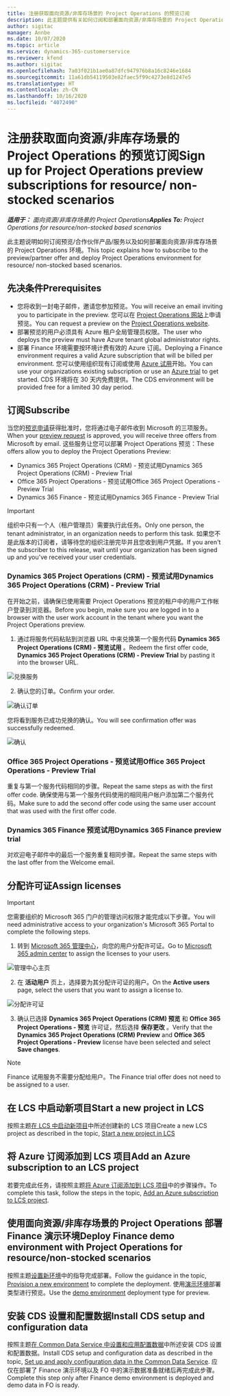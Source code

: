 ```yaml
---
title: 注册获取面向资源/非库存场景的 Project Operations 的预览订阅
description: 此主题提供有关如何订阅和部署面向资源/非库存场景的 Project Operations。
author: sigitac
manager: Annbe
ms.date: 10/07/2020
ms.topic: article
ms.service: dynamics-365-customerservice
ms.reviewer: kfend
ms.author: sigitac
ms.openlocfilehash: 7a03f021b1ae0a87dfc947976b8a16c8246e1684
ms.sourcegitcommit: 11a61db54119503e82faec5f99c4273e8d1247e5
ms.translationtype: HT
ms.contentlocale: zh-CN
ms.lasthandoff: 10/16/2020
ms.locfileid: "4072490"
---
```

# <a name="sign-up-for-project-operations-preview-subscriptions-for-resource-non-stocked-scenarios"></a><span data-ttu-id="5b791-103">注册获取面向资源/非库存场景的 Project Operations 的预览订阅</span><span class="sxs-lookup"><span data-stu-id="5b791-103">Sign up for Project Operations preview subscriptions for resource/ non-stocked scenarios</span></span>

<span data-ttu-id="5b791-104">_**适用于：** 面向资源/非库存场景的 Project Operations_</span><span class="sxs-lookup"><span data-stu-id="5b791-104">_**Applies To:** Project Operations for resource/non-stocked based scenarios_</span></span>

<span data-ttu-id="5b791-105">此主题说明如何订阅预览/合作伙伴产品/服务以及如何部署面向资源/非库存场景的 Project Operations 环境。</span><span class="sxs-lookup"><span data-stu-id="5b791-105">This topic explains how to subscribe to the preview/partner offer and deploy Project Operations environment for resource/ non-stocked based scenarios.</span></span>

## <a name="prerequisites"></a><span data-ttu-id="5b791-106">先决条件</span><span class="sxs-lookup"><span data-stu-id="5b791-106">Prerequisites</span></span>

- <span data-ttu-id="5b791-107">您将收到一封电子邮件，邀请您参加预览。</span><span class="sxs-lookup"><span data-stu-id="5b791-107">You will receive an email inviting you to participate in the preview.</span></span> <span data-ttu-id="5b791-108">您可以在 [Project Operations 网站](https://dynamics.microsoft.com/en-us/project-operations/overview/)上申请预览。</span><span class="sxs-lookup"><span data-stu-id="5b791-108">You can request a preview on the [Project Operations website](https://dynamics.microsoft.com/en-us/project-operations/overview/).</span></span>
- <span data-ttu-id="5b791-109">部署预览的用户必须具有 Azure 租户全局管理员权限。</span><span class="sxs-lookup"><span data-stu-id="5b791-109">The user who deploys the preview must have Azure tenant global administrator rights.</span></span>
- <span data-ttu-id="5b791-110">部署 Finance 环境需要按环境计费有效的 Azure 订阅。</span><span class="sxs-lookup"><span data-stu-id="5b791-110">Deploying a Finance environment requires a valid Azure subscription that will be billed per environment.</span></span> <span data-ttu-id="5b791-111">您可以使用组织现有订阅或使用 [Azure 试用](https://azure.microsoft.com/en-us/free/)开始。</span><span class="sxs-lookup"><span data-stu-id="5b791-111">You can use your organizations existing subscription or use an [Azure trial](https://azure.microsoft.com/en-us/free/) to get started.</span></span> <span data-ttu-id="5b791-112">CDS 环境将在 30 天内免费提供。</span><span class="sxs-lookup"><span data-stu-id="5b791-112">The CDS environment will be provided free for a limited 30 day period.</span></span>

## <a name="subscribe"></a><span data-ttu-id="5b791-113">订阅</span><span class="sxs-lookup"><span data-stu-id="5b791-113">Subscribe</span></span>

<span data-ttu-id="5b791-114">当您的[预览申请](https://forms.office.com/FormsPro/Pages/ResponsePage.aspx?id=v4j5cvGGr0GRqy180BHbR56j8lZs0FdAvwT75_WNFyxUMkRDV1NYQU5TNjE2VjhKOVBUNVg2R0s1NC4u)获得批准时，您将通过电子邮件收到 Microsoft 的三项服务。</span><span class="sxs-lookup"><span data-stu-id="5b791-114">When your [preview request](https://forms.office.com/FormsPro/Pages/ResponsePage.aspx?id=v4j5cvGGr0GRqy180BHbR56j8lZs0FdAvwT75_WNFyxUMkRDV1NYQU5TNjE2VjhKOVBUNVg2R0s1NC4u) is approved, you will receive three offers from Microsoft by email.</span></span> <span data-ttu-id="5b791-115">这些服务让您可以部署 Project Operations 预览：</span><span class="sxs-lookup"><span data-stu-id="5b791-115">These offers allow you to deploy the Project Operations Preview:</span></span>

- <span data-ttu-id="5b791-116">Dynamics 365 Project Operations (CRM) - 预览试用</span><span class="sxs-lookup"><span data-stu-id="5b791-116">Dynamics 365 Project Operations (CRM) - Preview Trial</span></span>
- <span data-ttu-id="5b791-117">Office 365 Project Operations - 预览试用</span><span class="sxs-lookup"><span data-stu-id="5b791-117">Office 365 Project Operations - Preview Trial</span></span>
- <span data-ttu-id="5b791-118">Dynamics 365 Finance - 预览试用</span><span class="sxs-lookup"><span data-stu-id="5b791-118">Dynamics 365 Finance - Preview Trial</span></span>

> [!IMPORTANT]
> <span data-ttu-id="5b791-119">组织中只有一个人（租户管理员）需要执行此任务。</span><span class="sxs-lookup"><span data-stu-id="5b791-119">Only one person, the tenant administrator, in an organization needs to perform this task.</span></span> <span data-ttu-id="5b791-120">如果您不是此版本的订阅者，请等待您的组织注册完毕并且您收到用户凭据。</span><span class="sxs-lookup"><span data-stu-id="5b791-120">If you aren't the subscriber to this release, wait until your organization has been signed up and you've received your user credentials.</span></span>

### <a name="dynamics-365-project-operations-crm---preview-trial"></a><span data-ttu-id="5b791-121">Dynamics 365 Project Operations (CRM) - 预览试用</span><span class="sxs-lookup"><span data-stu-id="5b791-121">Dynamics 365 Project Operations (CRM) - Preview Trial</span></span> 

<span data-ttu-id="5b791-122">在开始之前，请确保已使用需要 Project Operations 预览的租户中的用户工作帐户登录到浏览器。</span><span class="sxs-lookup"><span data-stu-id="5b791-122">Before you begin, make sure you are logged in to a browser with the user work account in the tenant where you want the Project Operations preview.</span></span>

1. <span data-ttu-id="5b791-123">通过将服务代码粘贴到浏览器 URL 中来兑换第一个服务代码 **Dynamics 365 Project Operations (CRM) - 预览试用** 。</span><span class="sxs-lookup"><span data-stu-id="5b791-123">Redeem the first offer code, **Dynamics 365 Project Operations (CRM) - Preview Trial** by pasting it into the browser URL.</span></span>

![兑换服务](./media/16RedeemFirstOfferNew.png)

2. <span data-ttu-id="5b791-125">确认您的订单。</span><span class="sxs-lookup"><span data-stu-id="5b791-125">Confirm your order.</span></span>

![确认订单](./media/17ConfirmOrderNew.png)

<span data-ttu-id="5b791-127">您将看到服务已成功兑换的确认。</span><span class="sxs-lookup"><span data-stu-id="5b791-127">You will see confirmation offer was successfully redeemed.</span></span>

![确认](./media/18OrderConfirmationNew.png)

### <a name="office-365-project-operations---preview-trial"></a><span data-ttu-id="5b791-129">Office 365 Project Operations - 预览试用</span><span class="sxs-lookup"><span data-stu-id="5b791-129">Office 365 Project Operations - Preview Trial</span></span>

<span data-ttu-id="5b791-130">重复与第一个服务代码相同的步骤。</span><span class="sxs-lookup"><span data-stu-id="5b791-130">Repeat the same steps as with the first offer code.</span></span> <span data-ttu-id="5b791-131">确保使用与第一个服务代码使用的相同用户帐户添加第二个服务代码。</span><span class="sxs-lookup"><span data-stu-id="5b791-131">Make sure to add the second offer code using the same user account that was used with the first offer code.</span></span>

### <a name="dynamics-365-finance-preview-trial"></a><span data-ttu-id="5b791-132">Dynamics 365 Finance 预览试用</span><span class="sxs-lookup"><span data-stu-id="5b791-132">Dynamics 365 Finance preview trial</span></span>

<span data-ttu-id="5b791-133">对欢迎电子邮件中的最后一个服务重复相同步骤。</span><span class="sxs-lookup"><span data-stu-id="5b791-133">Repeat the same steps with the last offer from the Welcome email.</span></span>

## <a name="assign-licenses"></a><span data-ttu-id="5b791-134">分配许可证</span><span class="sxs-lookup"><span data-stu-id="5b791-134">Assign licenses</span></span>

> [!IMPORTANT]
> <span data-ttu-id="5b791-135">您需要组织的 Microsoft 365 门户的管理访问权限才能完成以下步骤。</span><span class="sxs-lookup"><span data-stu-id="5b791-135">You will need administrative access to your organization's Microsoft 365 Portal to complete the following steps.</span></span>

1. <span data-ttu-id="5b791-136">转到 [Microsoft 365 管理中心](https://portal.office.com/)，向您的用户分配许可证。</span><span class="sxs-lookup"><span data-stu-id="5b791-136">Go to [Microsoft 365 admin center](https://portal.office.com/) to assign the licenses to your users.</span></span>

![管理中心主页](./media/14AdminPortal.png)

2. <span data-ttu-id="5b791-138">在 **活动用户** 页上，选择要为其分配许可证的用户。</span><span class="sxs-lookup"><span data-stu-id="5b791-138">On the **Active users** page, select the users that you want to assign a license to.</span></span>

![分配许可证](./media/15AssignLicenses.png)

3. <span data-ttu-id="5b791-140">确认已选择 **Dynamics 365 Project Operations (CRM) 预览** 和 **Office 365 Project Operations - 预览** 许可证，然后选择 **保存更改** 。</span><span class="sxs-lookup"><span data-stu-id="5b791-140">Verify that the **Dynamics 365 Project Operations (CRM) Preview** and **Office 365 Project Operations - Preview** license have been selected and select **Save changes**.</span></span>

> [!NOTE]
> <span data-ttu-id="5b791-141">Finance 试用服务不需要分配给用户。</span><span class="sxs-lookup"><span data-stu-id="5b791-141">The Finance trial offer does not need to be assigned to a user.</span></span>

## <a name="start-a-new-project-in-lcs"></a><span data-ttu-id="5b791-142">在 LCS 中启动新项目</span><span class="sxs-lookup"><span data-stu-id="5b791-142">Start a new project in LCS</span></span>

<span data-ttu-id="5b791-143">按照主题[在 LCS 中启动新项目](create-lcs-project.md)中所述创建新的 LCS 项目</span><span class="sxs-lookup"><span data-stu-id="5b791-143">Create a new LCS project as described in the topic, [Start a new project in LCS](create-lcs-project.md)</span></span>

## <a name="add-an-azure-subscription-to-an-lcs-project"></a><span data-ttu-id="5b791-144">将 Azure 订阅添加到 LCS 项目</span><span class="sxs-lookup"><span data-stu-id="5b791-144">Add an Azure subscription to an LCS project</span></span>

<span data-ttu-id="5b791-145">若要完成此任务，请按照主题[将 Azure 订阅添加到 LCS 项目](resource-add-azure-subscription-lcs-project.md)中的步骤操作。</span><span class="sxs-lookup"><span data-stu-id="5b791-145">To complete this task, follow the steps in the topic, [Add an Azure subscription to LCS project](resource-add-azure-subscription-lcs-project.md).</span></span>

## <a name="deploy-finance-demo-environment-with-project-operations-for-resourcenon-stocked-scenarios"></a><span data-ttu-id="5b791-146">使用面向资源/非库存场景的 Project Operations 部署 Finance 演示环境</span><span class="sxs-lookup"><span data-stu-id="5b791-146">Deploy Finance demo environment with Project Operations for resource/non-stocked scenarios</span></span>

<span data-ttu-id="5b791-147">按照主题[设置新环境](resource-provision-new-environment.md)中的指导完成部署。</span><span class="sxs-lookup"><span data-stu-id="5b791-147">Follow the guidance in the topic, [Provision a new environment](resource-provision-new-environment.md) to complete the deployment.</span></span> <span data-ttu-id="5b791-148">使用[演示环境](https://docs.microsoft.com/dynamics365/fin-ops-core/dev-itpro/deployment/deploy-demo-environment)部署类型进行预览。</span><span class="sxs-lookup"><span data-stu-id="5b791-148">Use the [demo environment](https://docs.microsoft.com/dynamics365/fin-ops-core/dev-itpro/deployment/deploy-demo-environment) deployment type for preview.</span></span> 

## <a name="install-cds-setup-and-configuration-data"></a><span data-ttu-id="5b791-149">安装 CDS 设置和配置数据</span><span class="sxs-lookup"><span data-stu-id="5b791-149">Install CDS setup and configuration data</span></span>

<span data-ttu-id="5b791-150">按照主题[在 Common Data Service 中设置和应用配置数据](resource-apply-pro-setup-config-data.md)中所述安装 CDS 设置和配置数据。</span><span class="sxs-lookup"><span data-stu-id="5b791-150">Install CDS setup and configuration data as described in the topic, [Set up and apply configuration data in the Common Data Service](resource-apply-pro-setup-config-data.md).</span></span>
<span data-ttu-id="5b791-151">应仅在部署了 Finance 演示环境以及 FO 中的演示数据准备就绪后再完成此步骤。</span><span class="sxs-lookup"><span data-stu-id="5b791-151">Complete this step only after Finance demo environment is deployed and demo data in FO is ready.</span></span>
